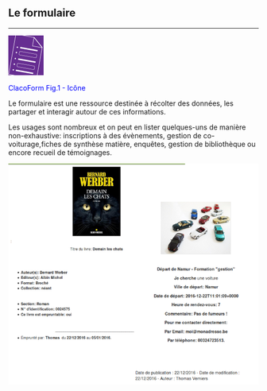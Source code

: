 ## Le formulaire
---

![](images/clacoform-fig1.png)

<p style="text-align: left; color:blue">ClacoForm Fig.1 - Icône</p>

Le formulaire est une ressource destinée à récolter des données, les partager et interagir autour de ces informations. 

Les usages sont nombreux et on peut en lister quelques-uns de manière non-exhaustive: inscriptions à des évènements, gestion de co-voiturage,fiches de synthèse matière, enquêtes, gestion de bibliothèque ou encore recueil de témoignages. 


![](images/clacoform-fig2.png)


